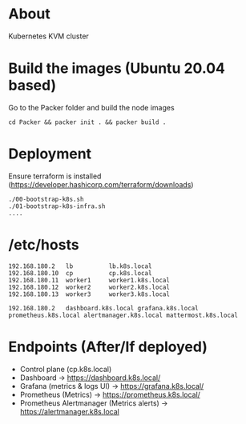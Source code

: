 # About

Kubernetes KVM cluster


# Build the images (Ubuntu 20.04 based)

Go to the Packer folder and build the node images

```
cd Packer && packer init . && packer build .
```


# Deployment

Ensure terraform is installed (https://developer.hashicorp.com/terraform/downloads)

```
./00-bootstrap-k8s.sh
./01-bootstrap-k8s-infra.sh
....
```


# /etc/hosts

```
192.168.180.2	lb		    lb.k8s.local
192.168.180.10	cp		    cp.k8s.local
192.168.180.11	worker1		worker1.k8s.local
192.168.180.12	worker2		worker2.k8s.local
192.168.180.13	worker3		worker3.k8s.local

192.168.180.2	dashboard.k8s.local grafana.k8s.local prometheus.k8s.local alertmanager.k8s.local mattermost.k8s.local

```

# Endpoints (After/If deployed)

* Control plane (cp.k8s.local)
* Dashboard -> https://dashboard.k8s.local/
* Grafana (metrics & logs UI) -> https://grafana.k8s.local/
* Prometheus (Metrics) -> https://prometheus.k8s.local/
* Prometheus Alertmanager (Metrics alerts) -> https://alertmanager.k8s.local
